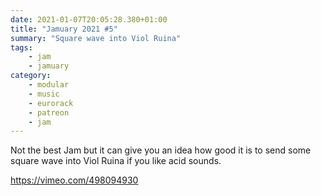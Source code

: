 ```yaml
---
date: 2021-01-07T20:05:28.380+01:00
title: "Jamuary 2021 #5"
summary: "Square wave into Viol Ruina"
tags:
    - jam
    - jamuary
category:
    - modular
    - music
    - eurorack
    - patreon
    - jam
---
```

Not the best Jam but it can give you an idea how good it is to send some square wave into Viol Ruina if you like acid sounds.

https://vimeo.com/498094930
